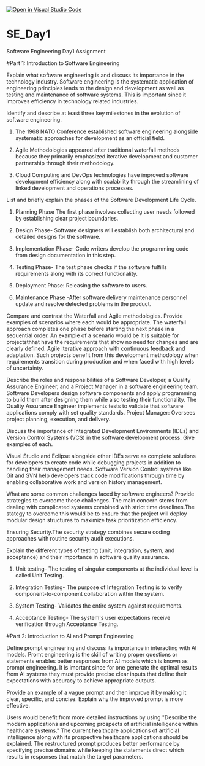 [![Open in Visual Studio Code](https://classroom.github.com/assets/open-in-vscode-2e0aaae1b6195c2367325f4f02e2d04e9abb55f0b24a779b69b11b9e10269abc.svg)](https://classroom.github.com/online_ide?assignment_repo_id=18475923&assignment_repo_type=AssignmentRepo)
# SE_Day1
Software Engineering Day1 Assignment

#Part 1: Introduction to Software Engineering

Explain what software engineering is and discuss its importance in the technology industry.
Software engineering is the systematic application of engineering principles leads to the design and development as well as testing and maintenance of software systems. This is important since it improves efficiency in technology related industries.

Identify and describe at least three key milestones in the evolution of software engineering.
1. The 1968 NATO Conference established software engineering alongside systematic approaches for development as an official field.

2. Agile Methodologies appeared after traditional waterfall methods because they primarily emphasized iterative development and customer partnership through their methodology.

3. Cloud Computing and DevOps technologies have improved software development efficiency along with scalability through the streamlining of linked development and operations processes.

List and briefly explain the phases of the Software Development Life Cycle.
1. Planning Phase The first phase involves collecting user needs followed by establishing clear project boundaries.

2. Design Phase- Software designers will establish both architectural and detailed designs for the software.

3. Implementation Phase- Code writers develop the programming code from design documentation in this step.

4. Testing Phase- The test phase checks if the software fulfills requirements along with its correct functionality.

5. Deployment Phase: Releasing the software to users.

6. Maintenance Phase -After software delivery maintenance personnel update and resolve detected problems in the product.

Compare and contrast the Waterfall and Agile methodologies. Provide examples of scenarios where each would be appropriate.
The waterfall approach completes one phase before starting the next phase in a sequential order. An example of a scenario would be it is suitable for projectsthhat have the requirements that show no need for changes and are clearly defined.
Agile	Iterative approach with continuous feedback and adaptation.	Such projects benefit from this development methodology when requirements transition during production and when faced with high levels of uncertainty.

Describe the roles and responsibilities of a Software Developer, a Quality Assurance Engineer, and a Project Manager in a software engineering team.
Software Developers design software components and apply programming to build them after designing them while also testing their functionality.
The Quality Assurance Engineer implements tests to validate that software applications comply with set quality standards.
Project Manager: Oversees project planning, execution, and delivery.


Discuss the importance of Integrated Development Environments (IDEs) and Version Control Systems (VCS) in the software development process. Give examples of each.

Visual Studio and Eclipse alongside other IDEs serve as complete solutions for developers to create code while debugging projects in addition to handling their management needs.
Software Version Control systems like Git and SVN help developers track code modifications through time by enabling collaborative work and version history management.

What are some common challenges faced by software engineers? Provide strategies to overcome these challenges.
The main concern stems from dealing with complicated systems combined with strict time deadlines.The stategy to overcome this would be to ensure that the project will deploy modular design structures to maximize task prioritization efficiency.

Ensuring Security.The security strategy combines secure coding approaches with routine security audit executions.

Explain the different types of testing (unit, integration, system, and acceptance) and their importance in software quality assurance.
1. Unit testing- The testing of singular components at the individual level is called Unit Testing.

2. Integration Testing- The purpose of Integration Testing is to verify component-to-component collaboration within the system.

3. System Testing- Validates the entire system against requirements.

4. Acceptance Testing- The system's user expectations receive verification through Acceptance Testing.

#Part 2: Introduction to AI and Prompt Engineering


Define prompt engineering and discuss its importance in interacting with AI models.
Promt engineering is the skill of writing proper questions or statements enables better responses from AI models which is known as prompt engineering. It is imortant since for one generate the optimal results from AI systems they must provide precise clear inputs that define their expectations with accuracy to achieve appropriate outputs.

Provide an example of a vague prompt and then improve it by making it clear, specific, and concise. Explain why the improved prompt is more effective.

Users would benefit from more detailed instructions by using "Describe the modern applications and upcoming prospects of artificial intelligence within healthcare systems."
The current healthcare applications of artificial intelligence along with its prospective healthcare applications should be explained.
The restructured prompt produces better performance by specifying precise domains while keeping the statements direct which results in responses that match the target parameters.
